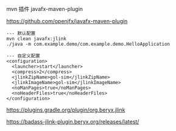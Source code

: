 
mvn 插件 javafx-maven-plugin

https://github.com/openjfx/javafx-maven-plugin



```
--- 默认配置
mvn clean javafx:jlink
./java -m com.example.demo/com.example.demo.HelloApplication

--- 自定义配置
<configuration>
  <launcher>start</launcher>
  <compress>2</compress>
  <jlinkZipName>gol-sim</jlinkZipName>
  <jlinkImageName>gol-sim</jlinkImageName>
  <noManPages>true</noManPages>
  <noHeaderFiles>true</noHeaderFiles>
</configuration>
```







https://plugins.gradle.org/plugin/org.beryx.jlink

https://badass-jlink-plugin.beryx.org/releases/latest/